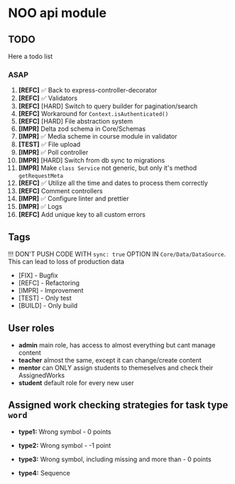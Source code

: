 # NOO api module

## TODO

Here a todo list

### ASAP

1. **[REFC]** ✅ Back to express-controller-decorator
2. **[REFC]** ✅ Validators
3. **[REFC]** [HARD] Switch to query builder for pagination/search
4. **[REFC]** Workaround for `Context.isAuthenticated()`
5. **[REFC]** [HARD] File abstraction system
6. **[IMPR]** Delta zod schema in Core/Schemas
7. **[IMPR]** ✅ Media scheme in course module in validator
8. **[TEST]** ✅ File upload
9. **[IMPR]** ✅ Poll controller
10. **[IMPR]** [HARD] Switch from db sync to migrations
11. **[IMPR]** Make `class Service` not generic, but only it's method `getRequestMeta`
12. **[REFC]** ✅ Utilize all the time and dates to process them correctly
13. **[REFC]** Comment controllers
14. **[IMPR]** ✅ Configure linter and prettier
15. **[IMPR]** ✅ Logs
16. **[REFC]** Add unique key to all custom errors

## Tags

!!! DON'T PUSH CODE WITH `sync: true` OPTION IN `Core/Data/DataSource`. This can lead to loss of production data

- [FIX] - Bugfix
- [REFC] - Refactoring
- [IMPR] - Improvement
- [TEST] - Only test
- [BUILD] - Only build

## User roles

- **admin** main role, has access to almost everything but cant manage content
- **teacher** almost the same, except it can change/create content
- **mentor** can ONLY assign students to themeselves and check their AssignedWorks
- **student** default role for every new user

## Assigned work checking strategies for task type `word`

- **type1:** Wrong symbol - 0 points

- **type2:** Wrong symbol - -1 point

- **type3:** Wrong symbol, including missing and more than - 0 points

- **type4:** Sequence
